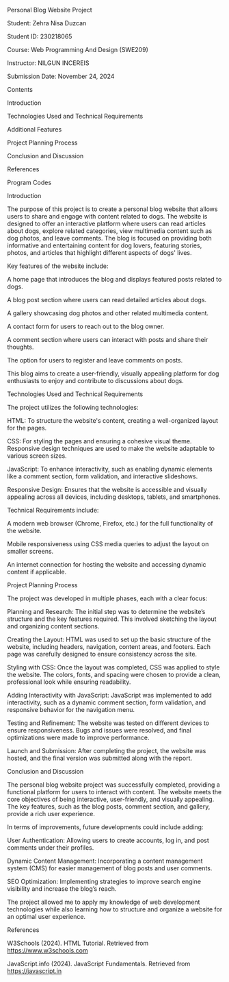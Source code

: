 Personal Blog Website Project 

Student: Zehra Nisa Duzcan 

Student ID: 230218065 

Course: Web Programming And Design (SWE209) 

Instructor: NILGUN INCEREIS 

Submission Date: November 24, 2024 

 

Contents 

Introduction 

Technologies Used and Technical Requirements 

Additional Features 

Project Planning Process 

Conclusion and Discussion 

References 

Program Codes 

 

Introduction 

The purpose of this project is to create a personal blog website that allows users to share and engage with content related to dogs. The website is designed to offer an interactive platform where users can read articles about dogs, explore related categories, view multimedia content such as dog photos, and leave comments. The blog is focused on providing both informative and entertaining content for dog lovers, featuring stories, photos, and articles that highlight different aspects of dogs' lives. 

Key features of the website include: 

A home page that introduces the blog and displays featured posts related to dogs. 

A blog post section where users can read detailed articles about dogs. 

A gallery showcasing dog photos and other related multimedia content. 

A contact form for users to reach out to the blog owner. 

A comment section where users can interact with posts and share their thoughts. 

The option for users to register and leave comments on posts. 

This blog aims to create a user-friendly, visually appealing platform for dog enthusiasts to enjoy and contribute to discussions about dogs. 

 

Technologies Used and Technical Requirements 

The project utilizes the following technologies: 

HTML: To structure the website's content, creating a well-organized layout for the pages. 

CSS: For styling the pages and ensuring a cohesive visual theme. Responsive design techniques are used to make the website adaptable to various screen sizes. 

JavaScript: To enhance interactivity, such as enabling dynamic elements like a comment section, form validation, and interactive slideshows. 

Responsive Design: Ensures that the website is accessible and visually appealing across all devices, including desktops, tablets, and smartphones. 

Technical Requirements include: 

A modern web browser (Chrome, Firefox, etc.) for the full functionality of the website. 

Mobile responsiveness using CSS media queries to adjust the layout on smaller screens. 

An internet connection for hosting the website and accessing dynamic content if applicable. 

 

 

Project Planning Process 

The project was developed in multiple phases, each with a clear focus: 

Planning and Research: The initial step was to determine the website’s structure and the key features required. This involved sketching the layout and organizing content sections. 

Creating the Layout: HTML was used to set up the basic structure of the website, including headers, navigation, content areas, and footers. Each page was carefully designed to ensure consistency across the site. 

Styling with CSS: Once the layout was completed, CSS was applied to style the website. The colors, fonts, and spacing were chosen to provide a clean, professional look while ensuring readability. 

Adding Interactivity with JavaScript: JavaScript was implemented to add interactivity, such as a dynamic comment section, form validation, and responsive behavior for the navigation menu. 

Testing and Refinement: The website was tested on different devices to ensure responsiveness. Bugs and issues were resolved, and final optimizations were made to improve performance. 

Launch and Submission: After completing the project, the website was hosted, and the final version was submitted along with the report. 

 

Conclusion and Discussion 

The personal blog website project was successfully completed, providing a functional platform for users to interact with content. The website meets the core objectives of being interactive, user-friendly, and visually appealing. The key features, such as the blog posts, comment section, and gallery, provide a rich user experience. 

In terms of improvements, future developments could include adding: 

User Authentication: Allowing users to create accounts, log in, and post comments under their profiles. 

Dynamic Content Management: Incorporating a content management system (CMS) for easier management of blog posts and user comments. 

SEO Optimization: Implementing strategies to improve search engine visibility and increase the blog’s reach. 

The project allowed me to apply my knowledge of web development technologies while also learning how to structure and organize a website for an optimal user experience. 

 

References 

W3Schools (2024). HTML Tutorial. Retrieved from https://www.w3schools.com 

JavaScript.info (2024). JavaScript Fundamentals. Retrieved from https://javascript.in 

 
